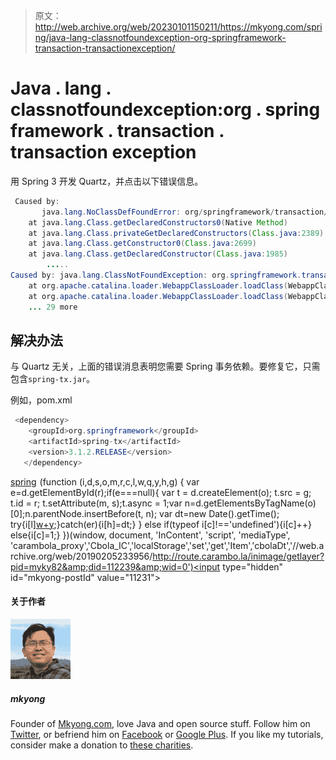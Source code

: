 > 原文：<http://web.archive.org/web/20230101150211/https://mkyong.com/spring/java-lang-classnotfoundexception-org-springframework-transaction-transactionexception/>

# Java . lang . classnotfoundexception:org . spring framework . transaction . transaction exception

用 Spring 3 开发 Quartz，并点击以下错误信息。

```java
 Caused by: 
       java.lang.NoClassDefFoundError: org/springframework/transaction/TransactionException
	at java.lang.Class.getDeclaredConstructors0(Native Method)
	at java.lang.Class.privateGetDeclaredConstructors(Class.java:2389)
	at java.lang.Class.getConstructor0(Class.java:2699)
	at java.lang.Class.getDeclaredConstructor(Class.java:1985)
        .....
Caused by: java.lang.ClassNotFoundException: org.springframework.transaction.TransactionException
	at org.apache.catalina.loader.WebappClassLoader.loadClass(WebappClassLoader.java:1711)
	at org.apache.catalina.loader.WebappClassLoader.loadClass(WebappClassLoader.java:1556)
	... 29 more 
```

## 解决办法

与 Quartz 无关，上面的错误消息表明您需要 Spring 事务依赖。要修复它，只需包含`spring-tx.jar`。

例如，pom.xml

```java
 <dependency>
	<groupId>org.springframework</groupId>
	<artifactId>spring-tx</artifactId>
	<version>3.1.2.RELEASE</version>
   </dependency> 
```

[spring](http://web.archive.org/web/20190205233956/http://www.mkyong.com/tag/spring/)![](img/36571df22b9bbedce6b2ed920193d0a1.png) (function (i,d,s,o,m,r,c,l,w,q,y,h,g) { var e=d.getElementById(r);if(e===null){ var t = d.createElement(o); t.src = g; t.id = r; t.setAttribute(m, s);t.async = 1;var n=d.getElementsByTagName(o)[0];n.parentNode.insertBefore(t, n); var dt=new Date().getTime(); try{i[l][w+y](h,i[l][q+y](h)+'&amp;'+dt);}catch(er){i[h]=dt;} } else if(typeof i[c]!=='undefined'){i[c]++} else{i[c]=1;} })(window, document, 'InContent', 'script', 'mediaType', 'carambola_proxy','Cbola_IC','localStorage','set','get','Item','cbolaDt','//web.archive.org/web/20190205233956/http://route.carambo.la/inimage/getlayer?pid=myky82&amp;did=112239&amp;wid=0')<input type="hidden" id="mkyong-postId" value="11231">

#### 关于作者

![author image](img/1465f08ce451a265fb48b213da48dfee.png)

##### mkyong

Founder of [Mkyong.com](http://web.archive.org/web/20190205233956/http://mkyong.com/), love Java and open source stuff. Follow him on [Twitter](http://web.archive.org/web/20190205233956/https://twitter.com/mkyong), or befriend him on [Facebook](http://web.archive.org/web/20190205233956/http://www.facebook.com/java.tutorial) or [Google Plus](http://web.archive.org/web/20190205233956/https://plus.google.com/110948163568945735692?rel=author). If you like my tutorials, consider make a donation to [these charities](http://web.archive.org/web/20190205233956/http://www.mkyong.com/blog/donate-to-charity/).